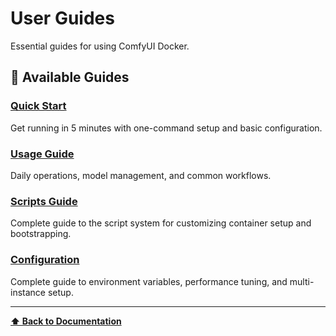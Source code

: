 # User Guides

Essential guides for using ComfyUI Docker.

## 📖 Available Guides

### [Quick Start](quick-start.md)
Get running in 5 minutes with one-command setup and basic configuration.

### [Usage Guide](usage.md)
Daily operations, model management, and common workflows.

### [Scripts Guide](scripts.md)
Complete guide to the script system for customizing container setup and bootstrapping.

### [Configuration](configuration.md)
Complete guide to environment variables, performance tuning, and multi-instance setup.

---

**[⬆ Back to Documentation](../index.md)** 